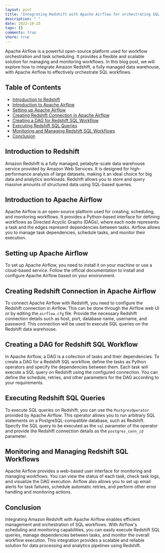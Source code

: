 ```yaml
---
layout: post
title: "Integrating Redshift with Apache Airflow for orchestrating SQL workflows."
description: " "
date: 2023-10-25
tags: []
comments: true
share: true
---
```


Apache Airflow is a powerful open-source platform used for workflow orchestration and task scheduling. It provides a flexible and scalable solution for managing and monitoring workflows. In this blog post, we will explore how to integrate Amazon Redshift, a fully managed data warehouse, with Apache Airflow to effectively orchestrate SQL workflows.

## Table of Contents
- [Introduction to Redshift](#introduction-to-redshift)
- [Introduction to Apache Airflow](#introduction-to-apache-airflow)
- [Setting up Apache Airflow](#setting-up-apache-airflow)
- [Creating Redshift Connection in Apache Airflow](#creating-redshift-connection-in-apache-airflow)
- [Creating a DAG for Redshift SQL Workflow](#creating-a-dag-for-redshift-sql-workflow)
- [Executing Redshift SQL Queries](#executing-redshift-sql-queries)
- [Monitoring and Managing Redshift SQL Workflows](#monitoring-and-managing-redshift-sql-workflows)
- [Conclusion](#conclusion)

## Introduction to Redshift <a name="introduction-to-redshift"></a>
Amazon Redshift is a fully managed, petabyte-scale data warehouse service provided by Amazon Web Services. It is designed for high-performance analysis of large datasets, making it an ideal choice for big data and analytics workloads. Redshift allows you to store and query massive amounts of structured data using SQL-based queries.

## Introduction to Apache Airflow <a name="introduction-to-apache-airflow"></a>
Apache Airflow is an open-source platform used for creating, scheduling, and monitoring workflows. It provides a Python-based interface for defining workflows as Directed Acyclic Graphs (DAGs), where each node represents a task and the edges represent dependencies between tasks. Airflow allows you to manage task dependencies, schedule tasks, and monitor their execution.

## Setting up Apache Airflow <a name="setting-up-apache-airflow"></a>
To set up Apache Airflow, you need to install it on your machine or use a cloud-based service. Follow the official documentation to install and configure Apache Airflow based on your environment.

## Creating Redshift Connection in Apache Airflow <a name="creating-redshift-connection-in-apache-airflow"></a>
To connect Apache Airflow with Redshift, you need to configure the Redshift connection in Airflow. This can be done through the Airflow web UI or by editing the `airflow.cfg` file. Provide the necessary Redshift connection details such as host, port, database name, username, and password. This connection will be used to execute SQL queries on the Redshift data warehouse.

## Creating a DAG for Redshift SQL Workflow <a name="creating-a-dag-for-redshift-sql-workflow"></a>
In Apache Airflow, a DAG is a collection of tasks and their dependencies. To create a DAG for a Redshift SQL workflow, define the tasks as Python operators and specify the dependencies between them. Each task will execute a SQL query on Redshift using the configured connection. You can define the schedule, retries, and other parameters for the DAG according to your requirements.

## Executing Redshift SQL Queries <a name="executing-redshift-sql-queries"></a>
To execute SQL queries on Redshift, you can use the `PostgresOperator` provided by Apache Airflow. This operator allows you to run arbitrary SQL statements on a PostgreSQL-compatible database, such as Redshift. Specify the SQL query to be executed as the `sql` parameter of the operator and provide the Redshift connection details as the `postgres_conn_id` parameter.

## Monitoring and Managing Redshift SQL Workflows <a name="monitoring-and-managing-redshift-sql-workflows"></a>
Apache Airflow provides a web-based user interface for monitoring and managing workflows. You can view the status of each task, check task logs, and visualize the DAG execution. Airflow also allows you to set up email alerts for task failures, schedule automatic retries, and perform other error handling and monitoring actions.

## Conclusion <a name="conclusion"></a>
Integrating Amazon Redshift with Apache Airflow enables efficient management and orchestration of SQL workflows. With Airflow's scheduling and monitoring capabilities, you can easily execute Redshift SQL queries, manage dependencies between tasks, and monitor the overall workflow execution. This integration provides a scalable and reliable solution for data processing and analytics pipelines using Redshift.